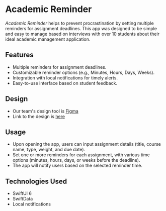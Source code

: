 # Academic Reminder
_Academic Reminder_ helps to prevent procrastination by setting multiple reminders for assignment deadlines. This app was designed to be simple and easy to manage based on interviews with over 10 students about their ideal academic management application.

## Features
- Multiple reminders for assignment deadlines.
- Customizable reminder options (e.g., Minutes, Hours, Days, Weeks).
- Integration with local notifications for timely alerts.
- Easy-to-use interface based on student feedback.
 
## Design
- Our team's design tool is [Figma](https://www.figma.com/) 
- Link to the design is [here](https://www.figma.com/proto/1ANk6LInC4AfkxlrGRUDPI/SENG-310-Medium-Fidelity-Prototype?node-id=8-2&starting-point-node-id=8%3A2&t=xHWnXUWZJ3AOMnXC-1)

## Usage
- Upon opening the app, users can input assignment details (title, course name, type, weight, and due date).
- Set one or more reminders for each assignment, with various time options (minutes, hours, days, or weeks before the deadline).
- The app will notify users based on the selected reminder time.

## Technologies Used
- SwiftUI 6
- SwiftData
- Local notifications
